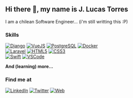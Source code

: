 ## Hi there 👋, my name is J. Lucas Torres

<!--
**sirlucast/sirlucast** is a ✨ _special_ ✨ repository because its `README.md` (this file) appears on your GitHub profile.

Here are some ideas to get you started:

- 🔭 I’m currently working on ...
- 🌱 I’m currently learning ...
- 👯 I’m looking to collaborate on ...
- 🤔 I’m looking for help with ...
- 💬 Ask me about ...
- 📫 How to reach me: ...
- 😄 Pronouns: ...
- ⚡ Fun fact: ...
-->
I am a chilean Software Engineer... (i'm still writting this :P)

### Skills

<!-- [![Python](https://img.shields.io/badge/Python-306998?style=for-the-badge&logo=python&logoColor=white&labelColor=494a4c)]("#") -->
<!-- [![JavaScript](https://img.shields.io/badge/JavaScript-F7DF1E?style=for-the-badge&logo=javascript&logoColor=white&labelColor=494a4c)]("#") -->
[![Django](https://img.shields.io/badge/Django-092e20?style=for-the-badge&logo=django&logoColor=white&labelColor=494a4c)]("#")
[![VueJS](https://img.shields.io/badge/Vue.js-41b883?style=for-the-badge&logo=vue.JS&logoColor=white&labelColor=494a4c)]("#")
[![PostgreSQL](https://img.shields.io/badge/PostgreSQL-4479A1?style=for-the-badge&logo=PostgreSQL&logoColor=white&labelColor=494a4c)]("#")
[![Docker](https://img.shields.io/badge/Docker-0db7ed?style=for-the-badge&logo=docker&logoColor=white&labelColor=494a4c)]("#")
</br>
[![Laravel](https://img.shields.io/badge/Laravel-f05340?style=for-the-badge&logo=laravel&logoColor=white&labelColor=494a4c)]("#")
[![HTML5](https://img.shields.io/badge/HTML-e44d26?style=for-the-badge&logo=HTML5&logoColor=white&labelColor=494a4c)]("#")
[![CSS3](https://img.shields.io/badge/CSS-e31b5f?style=for-the-badge&logo=CSS3&logoColor=white&labelColor=494a4c)]("#")
</br>
[![Swift](https://img.shields.io/badge/Flutter_-2196f3?style=for-the-badge&logo=flutter&logoColor=white&labelColor=494a4c)]("#")
[![VSCode](https://img.shields.io/badge/VSCode-1575F9?style=for-the-badge&logo=visual-studio-code&logoColor=white&labelColor=494a4c)]("#")
</br>

**And (learning) more...**

### Find me at

[![LinkedIn](https://img.shields.io/badge/LinkedIn-J._Lucas_Torres-0077B5?style=for-the-badge&logo=linkedin&logoColor=white&labelColor=494a4c)](https://www.linkedin.com/in/sirlucast)
[![Twitter](https://img.shields.io/badge/Twitter-@sirlucast-1DA1F2?style=for-the-badge&logo=twitter&logoColor=white&labelColor=494a4c)](https://twitter.com/sirlucast)
[![Web](https://img.shields.io/badge/My_Website-(soon)-8b4be5?style=for-the-badge&logo=dev.to&logoColor=white&labelColor=494a4c)](https://sirlucast.ninja)

<!-- ### Contact me:

[![Email](https://img.shields.io/badge/jlmax.torres@gmail.com-personal_email-D14836?style=for-the-badge&logo=gmail&logoColor=white&labelColor=494a4c)](mailto:jlmax.torres@gmail.com) -->
